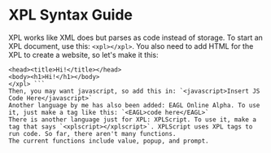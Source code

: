 # XPL Syntax Guide
XPL works like XML does but parses as code instead of storage.
To start an XPL document, use this: `<xpl></xpl>`.
You also need to add HTML for the XPL to create a website, so let's make it this:
``` <xpl>
<head><title>Hi!</title></head>
<body><h1>Hi!</h1></body>
</xpl> ```
Then, you may want javascript, so add this in: `<javascript>Insert JS Code Here</javascript>`
Another language by me has also been added: EAGL Online Alpha. To use it, just make a tag like this: `<EAGL>code here</EAGL>`
There is another language just for XPL: XPLScript. To use it, make a tag that says `<xplscript></xplscript>`. XPLScript uses XPL tags to run code. So far, there aren't many functions.
The current functions include value, popup, and prompt.
